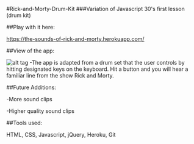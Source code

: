 #Rick-and-Morty-Drum-Kit
###Variation of Javascript 30's first lesson (drum kit)

##Play with it here:

https://the-sounds-of-rick-and-morty.herokuapp.com/


##View of the app:

![alt tag](https://github.com/JesseHappel/Rick-and-Morty-Drum-Kit/blob/master/RandM/appscreen.png?raw=true) -The app is adapted from a drum set that the user controls by hitting designated keys on the keyboard. Hit a button and you will hear a familiar line from the show Rick and Morty.

##Future Additions:

-More sound clips 

-Higher quality sound clips

##Tools used:

HTML, CSS, Javascript, jQuery, Heroku, Git
